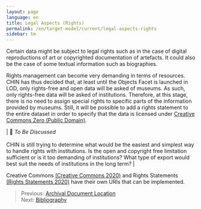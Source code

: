 ```yaml
---
layout: page
language: en
title: Legal Aspects (Rights)
permalink: /en/target-model/current/legal-aspects-rights
sidebar: tm
---
```

<!-- [Back to the Table of Contents](/collections-model/en/target-model/current/information#table-of-contents)
 -->


Certain data might be subject to legal rights such as in the case of digital reproductions of art or copyrighted documentation of artefacts. It could also be the case of some textual information such as biographies.

Rights management can become very demanding in terms of resources. CHIN has thus decided that, at least until the Objects Facet is launched in LOD, only rights-free and open data will be asked of museums. As such, only rights-free data will be asked of institutions. Therefore, at this stage, there is no need to assign special rights to specific parts of the information provided by museums. Still, it will be possible to add a rights statement to the entire dataset in order to specify that the data is licensed under [Creative Commons Zero (Public Domain)](https://creativecommons.org/share-your-work/public-domain/cc0/). 


| 🔎  *To Be Discussed* <br/><br/>CHIN is still trying to determine what would be the easiest and simplest way to handle rights with institutions. Is the open and copyright free limitation sufficient or is it too demanding of institutions? What type of export would best suit the needs of institutions in the long term? |


Creative Commons [(Creative Commons 2020)](/collections-model/en/target-model/current/bibliography#creative-commons-2020) and Rights Statements [(Rights Statements 2020)](/collections-model/en/target-model/current/bibliography#rights-statements-2020) have their own URIs that can be implemented.


> Previous: [Archival Document Location](/collections-model/en/target-model/current/archival-document-location)<br>Next: [Bibliography](/collections-model/en/target-model/current/bibliography)
